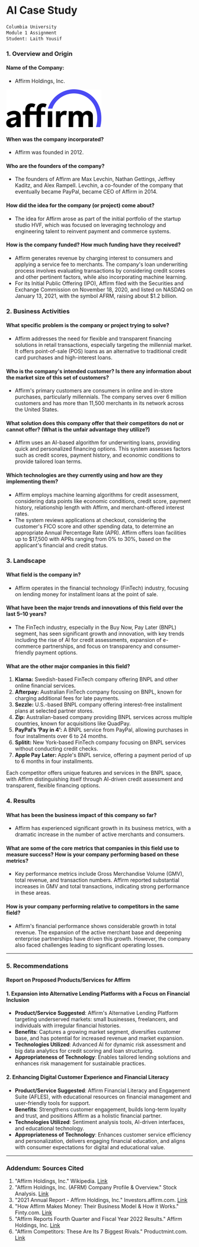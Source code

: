 
# AI Case Study
```
Columbia University
Module 1 Assignment 
Student: Laith Yousif 
```
### 1. Overview and Origin

#### Name of the Company:
- Affirm Holdings, Inc.

![Affirm Logo](/images/affirm-logo.png)

#### When was the company incorporated?
- Affirm was founded in 2012.

#### Who are the founders of the company?
- The founders of Affirm are Max Levchin, Nathan Gettings, Jeffrey Kaditz, and Alex Rampell. Levchin, a co-founder of the company that eventually became PayPal, became CEO of Affirm in 2014.

#### How did the idea for the company (or project) come about?
- The idea for Affirm arose as part of the initial portfolio of the startup studio HVF, which was focused on leveraging technology and engineering talent to reinvent payment and commerce systems.

#### How is the company funded? How much funding have they received?
- Affirm generates revenue by charging interest to consumers and applying a service fee to merchants. The company's loan underwriting process involves evaluating transactions by considering credit scores and other pertinent factors, while also incorporating machine learning.
- For its Initial Public Offering (IPO), Affirm filed with the Securities and Exchange Commission on November 18, 2020, and listed on NASDAQ on January 13, 2021, with the symbol AFRM, raising about $1.2 billion.

### 2. Business Activities

#### What specific problem is the company or project trying to solve?
- Affirm addresses the need for flexible and transparent financing solutions in retail transactions, especially targeting the millennial market. It offers point-of-sale (POS) loans as an alternative to traditional credit card purchases and high-interest loans.

#### Who is the company's intended customer? Is there any information about the market size of this set of customers?
- Affirm's primary customers are consumers in online and in-store purchases, particularly millennials. The company serves over 6 million customers and has more than 11,500 merchants in its network across the United States.

#### What solution does this company offer that their competitors do not or cannot offer? (What is the unfair advantage they utilize?)
- Affirm uses an AI-based algorithm for underwriting loans, providing quick and personalized financing options. This system assesses factors such as credit scores, payment history, and economic conditions to provide tailored loan terms.

#### Which technologies are they currently using and how are they implementing them?
- Affirm employs machine learning algorithms for credit assessment, considering data points like economic conditions, credit score, payment history, relationship length with Affirm, and merchant-offered interest rates.
- The system reviews applications at checkout, considering the customer's FICO score and other spending data, to determine an appropriate Annual Percentage Rate (APR). Affirm offers loan facilities up to $17,500 with APRs ranging from 0% to 30%, based on the applicant's financial and credit status.

### 3. Landscape

#### What field is the company in?
- Affirm operates in the financial technology (FinTech) industry, focusing on lending money for installment loans at the point of sale.

#### What have been the major trends and innovations of this field over the last 5–10 years?
- The FinTech industry, especially in the Buy Now, Pay Later (BNPL) segment, has seen significant growth and innovation, with key trends including the rise of AI for credit assessments, expansion of e-commerce partnerships, and focus on transparency and consumer-friendly payment options.

#### What are the other major companies in this field?

1. **Klarna:** Swedish-based FinTech company offering BNPL and other online financial services.
2. **Afterpay:** Australian FinTech company focusing on BNPL, known for charging additional fees for late payments.
3. **Sezzle:** U.S.-based BNPL company offering interest-free installment plans at selected partner stores.
4. **Zip:** Australian-based company providing BNPL services across multiple countries, known for acquisitions like QuadPay.
5. **PayPal’s ‘Pay in 4’:** A BNPL service from PayPal, allowing purchases in four installments over 6 to 24 months.
6. **Splitit:** New York-based FinTech company focusing on BNPL services without conducting credit checks.
7. **Apple Pay Later:** Apple's BNPL service, offering a payment period of up to 6 months in four installments.

Each competitor offers unique features and services in the BNPL space, with Affirm distinguishing itself through AI-driven credit assessment and transparent, flexible financing options.

### 4. Results

#### What has been the business impact of this company so far?
- Affirm has experienced significant growth in its business metrics, with a dramatic increase in the number of active merchants and consumers.

#### What are some of the core metrics that companies in this field use to measure success? How is your company performing based on these metrics?
- Key performance metrics include Gross Merchandise Volume (GMV), total revenue, and transaction numbers. Affirm reported substantial increases in GMV and total transactions, indicating strong performance in these areas.

#### How is your company performing relative to competitors in the same field?
- Affirm's financial performance shows considerable growth in total revenue. The expansion of the active merchant base and deepening enterprise partnerships have driven this growth. However, the company also faced challenges leading to significant operating losses.

---

### 5. Recommendations

#### Report on Proposed Products/Services for Affirm



#### 1. Expansion into Alternative Lending Platforms with a Focus on Financial Inclusion


- **Product/Service Suggested**: Affirm's Alternative Lending Platform targeting underserved markets: small businesses, freelancers, and individuals with irregular financial histories.
- **Benefits**: Captures a growing market segment, diversifies customer base, and has potential for increased revenue and market expansion.
- **Technologies Utilized**: Advanced AI for dynamic risk assessment and big data analytics for credit scoring and loan structuring.
- **Appropriateness of Technology**: Enables tailored lending solutions and enhances risk management for sustainable practices.



#### 2. Enhancing Digital Customer Experience and Financial Literacy


- **Product/Service Suggested**: Affirm Financial Literacy and Engagement Suite (AFLES), with educational resources on financial management and user-friendly tools for support.
- **Benefits**: Strengthens customer engagement, builds long-term loyalty and trust, and positions Affirm as a holistic financial partner.
- **Technologies Utilized**: Sentiment analysis tools, AI-driven interfaces, and educational technology.
- **Appropriateness of Technology**: Enhances customer service efficiency and personalization, delivers engaging financial education, and aligns with consumer expectations for digital and educational value.

---

### Addendum: Sources Cited

1. "Affirm Holdings, Inc." Wikipedia. [Link](https://en.wikipedia.org/wiki/Affirm_Holdings)
2. "Affirm Holdings, Inc. (AFRM) Company Profile & Overview." Stock Analysis. [Link](https://stockanalysis.com/stocks/afrm/)
3. "2021 Annual Report - Affirm Holdings, Inc." Investors.affirm.com. [Link](https://investors.affirm.com)
4. "How Affirm Makes Money: Their Business Model & How it Works." Finty.com. [Link](https://finty.com)
5. "Affirm Reports Fourth Quarter and Fiscal Year 2022 Results." Affirm Holdings, Inc. [Link](https://investors.affirm.com)
6. "Affirm Competitors: These Are Its 7 Biggest Rivals." Productmint.com. [Link](https://productmint.com)






